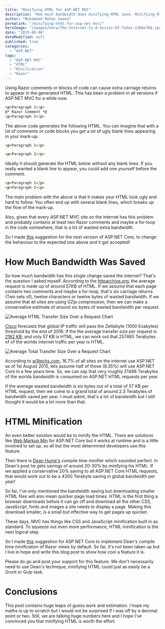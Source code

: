 ```yaml
---
title: "Minifying HTML for ASP.NET MVC"
description: "How much bandwidth does minifying HTML save. Minifying HTML in ASP.NET MVC 5 is hard work. Minifying HTML should be a built in feature of ASP.NET Core."
author: "Muhammad Rehan Saeed"
permalink: "/minifying-html-for-asp-net-mvc/"
heroImage: "/images/hero/The-Internet-Is-A-Series-Of-Tubes-1366x768.jpg"
date: "2015-08-06"
dateModified: null
published: true
categories:
  - "ASP.NET"
tags:
  - "ASP.NET MVC"
  - "HTML"
  - "Minification"
  - "Razor"
---
```


Using Razor comments or blocks of code can cause extra carriage returns to appear in the generated HTML. This has been a problem in all versions if ASP.NET MVC for a while now.

```html
<p>Paragraph 1</p>
@* Razor Comment *@
<p>Paragraph 2</p>
```

The above code generates the following HTML. You can imagine that with a lot of comments or code blocks you get a lot of ugly blank lines appearing in your mark-up.

```html
<p>Paragraph 1</p>

<p>Paragraph 2</p>
```

Ideally it should generate the HTML below without any blank lines. If you really wanted a blank line to appear, you could add one yourself before the comment.

```html
<p>Paragraph 1</p>
<p>Paragraph 2</p>
```

The main problem with the above is that it makes your HTML look ugly and hard to follow. You often end up with several blank lines, which breaks up the flow of the mark-up.

Also, given that every ASP.NET MVC site on the internet has this problem and probably contains at least two Razor comments and maybe a for-loop in the code somewhere, that is a lot of wasted extra bandwidth.

So I made [this](https://github.com/aspnet/Razor/issues/428) suggestion for the next version of ASP.NET Core, to change the behaviour to the expected one above and it got accepted!

# How Much Bandwidth Was Saved

So how much bandwidth has this single change saved the internet? That's the question I asked myself. According to the [httparchive.org](http://httparchive.org/trends.php), the average request is made up of around 57KB of HTML. If we assume that each page contains two comments and maybe a for-loop, that's six carriage returns (Two sets of), twelve characters or twelve bytes of wasted bandwidth. If we assume that all sites are using GZip compression, then we can make a conservative estimate of around six bytes of wasted bandwidth per request.

![Average HTML Transfer Size Over a Request Chart](./images/Average-HTML-Transfer-Size-Over-a-Request-Chart.png)

[Cisco](http://www.cisco.com/c/en/us/solutions/collateral/service-provider/visual-networking-index-vni/VNI_Hyperconnectivity_WP.html) forecasts that global IP traffic will pass the Zettabyte (1000 Exabytes) threshold by the end of 2016. If the the average transfer size per request is [2162 KB](http://httparchive.org/trends.php#numurls); and only 57 KB is HTML, we can work out that 257465 Terabytes of of the worlds internet traffic per year is HTML.

![Average Total Transfer Size Over a Request Chart](./images/Average-Total-Transfer-Size-Over-a-Request-Chart.png)

According to [w3techs.com](http://w3techs.com/technologies/history_overview/programming_language), 16.7% of all sites on the internet use ASP.NET as of 1st August 2015, lets assume half of those (8.35%) will use ASP.NET Core in a few years time. So, we can say that very roughly 21498 Terabytes of the worlds bandwidth is consumed on ASP.NET HTML requests per year.

If the average wasted bandwidth is six bytes out of a total of 57 KB per HTML request, then we come to a grand total of around 2.3 Terabytes of bandwidth saved per year. I must admit, that's a lot of bandwidth but I still thought it would be a lot more than that.

# HTML Minification

An even better solution would be to minify the HTML. There are solutions like [Web Markup Min](http://webmarkupmin.codeplex.com/) for ASP.NET Core but it works at runtime and is a little involved to set up, so all but the most determined developers use this feature.

Then there is [Dean Hume's](http://www.deanhume.com/Home/BlogPost/a-simple-html-minifier-for-asp-net/2097) compile time minifier which sounded perfect. In Dean's post he gets savings of around 20-30% by minifying his HTML. If we applied a conservative 20% saving to all ASP.NET Core HTML requests, that would work out to be a 4300 Terabyte saving in global bandwidth per year!

So far, I've only mentioned the bandwidth saving but downloading smaller HTML files will also mean quicker page load times. HTML is the first thing a browser downloads before it can go off and download all the other CSS, JavaScript, fonts and images a site needs to display a page. Making this download smaller, is a small but effective way to get pages up quicker.

These days, MVC has things like CSS and JavaScript minification built in as standard. To squeeze out even more performance, HTML minification is the next logical step.

So I made [this](https://github.com/aspnet/Razor/issues/423) suggestion for ASP.NET Core to implement Dean's compile time minification of Razor views by default. So far, it's not been taken up but I live in hope and write this blog post to show how cool a feature it is.

Please do go and post your support for this feature. We don't necessarily need to use Dean's technique, minifying HTML could just as easily be a Grunt or Gulp task.

# Conclusions

This post contains huge leaps of guess work and estimation. I hope my maths is up to scratch but I would not be surprised if I was off by a decimal point or two. Still, we are talking huge numbers here and I hope I've convinced you that minifying HTML is worth the effort.
